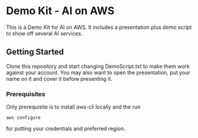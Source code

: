 # Demo Kit - AI on AWS

This is a Demo Kit for AI on AWS. It includes a presentation plus demo script to show off several AI services.

## Getting Started

Clone this repository and start changing DemoScript.txt to make them work against your account.
You may also want to open the presentation, put your name on it and cover it before presenting it.

### Prerequisites

Only prerequisite is to install aws-cli locally and the run

```
aws configure
```

for putting your credentials and preferred region.
